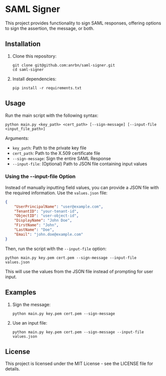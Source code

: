 # SAML Signer

This project provides functionality to sign SAML responses, offering options to sign the assertion, the message, or both.

## Installation

1. Clone this repository:
   ```
   git clone git@github.com:anrbn/saml-signer.git
   cd saml-signer
   ```

2. Install dependencies:
   ```
   pip install -r requirements.txt
   ```

## Usage

Run the main script with the following syntax:

```
python main.py <key_path> <cert_path> [--sign-message] [--input-file <input_file_path>]
```

Arguments:
- `key_path`: Path to the private key file
- `cert_path`: Path to the X.509 certificate file
- `--sign-message`: Sign the entire SAML Response
- `--input-file`: (Optional) Path to JSON file containing input values

### Using the --input-file Option

Instead of manually inputting field values, you can provide a JSON file with the required information. Use the `values.json` file:

```json
{
    "UserPrincipalName": "user@example.com",
    "TenantID": "your-tenant-id",
    "ObjectID": "user-object-id",
    "DisplayName": "John Doe",
    "FirstName": "John",
    "LastName": "Doe",
    "Email": "john.doe@example.com"
}
```

Then, run the script with the `--input-file` option:

```
python main.py key.pem cert.pem --sign-message --input-file values.json
```

This will use the values from the JSON file instead of prompting for user input.

## Examples

1. Sign the message:
   ```
   python main.py key.pem cert.pem --sign-message
   ```

2. Use an input file:
   ```
   python main.py key.pem cert.pem --sign-message --input-file values.json
   ```

## License

This project is licensed under the MIT License - see the LICENSE file for details.
